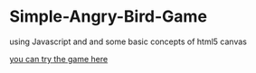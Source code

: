 # Simple-Angry-Bird-Game
using Javascript and and some basic concepts of html5 canvas 

[you can try the game here](https://mondal10.github.io/Simple-Angry-Bird-Game/.) 
